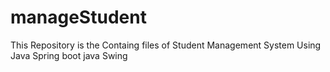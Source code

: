 # manageStudent
This Repository is the Containg files of Student Management System Using Java Spring boot  java Swing
